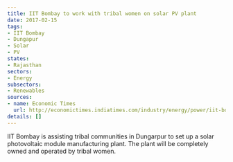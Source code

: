 ```yaml
---
title: IIT Bombay to work with tribal women on solar PV plant
date: 2017-02-15
tags:
- IIT Bombay
- Dungapur
- Solar
- PV
states:
- Rajasthan
sectors:
- Energy
subsectors:
- Renewables
sources:
- name: Economic Times
  url: http://economictimes.indiatimes.com/industry/energy/power/iit-bombay-helps-rajasthan-tribal-communities-set-up-solar-manufacturing-plant/articleshow/57015440.cms
details: []
---
```


IIT Bombay is assisting tribal communities in Dungarpur to set up a solar photovoltaic module manufacturing plant. The plant will be completely owned and operated by tribal women.
